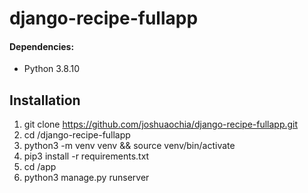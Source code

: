 # django-recipe-fullapp

#### Dependencies:
- Python 3.8.10


## Installation

1. git clone https://github.com/joshuaochia/django-recipe-fullapp.git
2. cd /django-recipe-fullapp
3. python3 -m venv venv && source venv/bin/activate
4. pip3 install -r requirements.txt
5. cd /app
6. python3 manage.py runserver